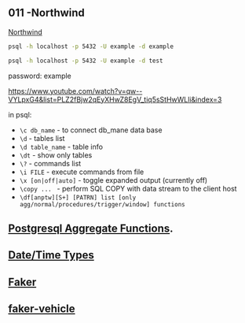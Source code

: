 
## 011 -Northwind
[Northwind](https://1drv.ms/u/s!AqtQeAOHZEjQuqteZmactYPQo1--Gg?e=waXi8e)



```sh
psql -h localhost -p 5432 -U example -d example
```

```sh
psql -h localhost -p 5432 -U example -d test
```

password: example


https://www.youtube.com/watch?v=qw--VYLpxG4&list=PLZ2fBjw2qEyXHwZ8EgV_tiq5sStHwWLli&index=3


in psql:
- `\c db_name` - to connect db_mane data base
- `\d` - tables list
- `\d table_name` - table info
- `\dt` - show only tables
- `\?` - commands list
- `\i FILE` - execute commands from file
- `\x [on|off|auto]` -  toggle expanded output (currently off)
- `\copy ... ` - perform SQL COPY with data stream to the client host
- `\df[anptw][S+] [PATRN] list [only agg/normal/procedures/trigger/window] functions`


## [Postgresql Aggregate Functions](https://www.postgresql.org/docs/current/functions-aggregate.html).

## [Date/Time Types](https://www.postgresql.org/docs/14/datatype-datetime.html)

## [Faker](https://faker.readthedocs.io/en/master/index.html)

## [faker-vehicle](https://pypi.org/project/faker-vehicle/)
